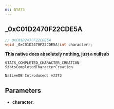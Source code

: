 ```yaml
---
ns: STATS
---
```

## _0xC01D2470F22CDE5A

```c
// 0xC01D2470F22CDE5A
void _0xC01D2470F22CDE5A(int character);
```


**This native does absolutely nothing, just a nullsub**

```
STATS_COMPLETED_CHARACTER_CREATION
StatsCompletedCharacterCreation

NativeDB Introduced: v2372
```

## Parameters
* **character**:

